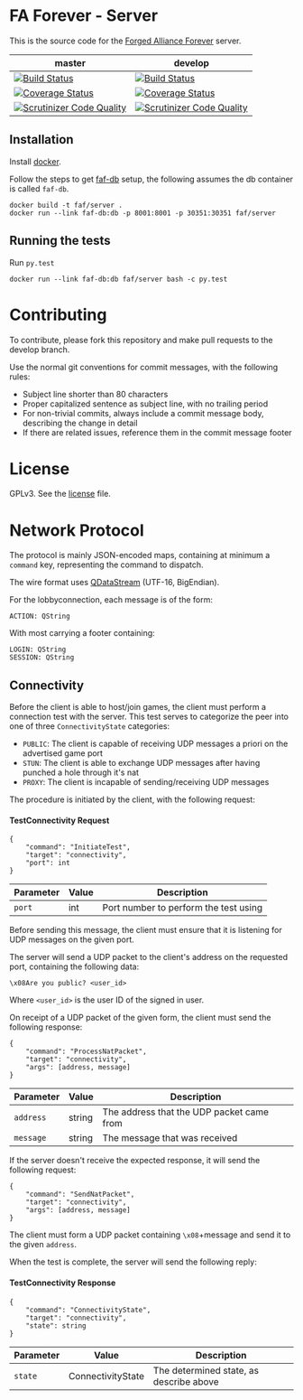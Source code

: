 # FA Forever - Server

This is the source code for the [Forged Alliance Forever](http://www.faforever.com/) server.

master|develop
 ------------ | -------------
[![Build Status](https://travis-ci.org/FAForever/server.svg?branch=master)](https://travis-ci.org/FAForever/server) | [![Build Status](https://travis-ci.org/FAForever/server.svg?branch=develop)](https://travis-ci.org/FAForever/server)
[![Coverage Status](https://coveralls.io/repos/FAForever/server/badge.png?branch=master)](https://coveralls.io/r/FAForever/server?branch=master) | [![Coverage Status](https://coveralls.io/repos/FAForever/server/badge.png?branch=develop)](https://coveralls.io/r/FAForever/server?branch=develop)
[![Scrutinizer Code Quality](https://scrutinizer-ci.com/g/FAForever/server/badges/quality-score.png?b=master)](https://scrutinizer-ci.com/g/FAForever/server/?branch=master) | [![Scrutinizer Code Quality](https://scrutinizer-ci.com/g/FAForever/server/badges/quality-score.png?b=develop)](https://scrutinizer-ci.com/g/FAForever/server/?branch=develop)

## Installation

Install [docker](https://www.docker.com).

Follow the steps to get [faf-db](https://github.com/FAForever/db) setup, the following assumes the db container is called `faf-db`.

    docker build -t faf/server .
    docker run --link faf-db:db -p 8001:8001 -p 30351:30351 faf/server

## Running the tests

Run `py.test`

    docker run --link faf-db:db faf/server bash -c py.test

# Contributing

To contribute, please fork this repository and make pull requests to the develop branch.

Use the normal git conventions for commit messages, with the following rules:
 - Subject line shorter than 80 characters
 - Proper capitalized sentence as subject line, with no trailing period
 - For non-trivial commits, always include a commit message body, describing the change in detail
 - If there are related issues, reference them in the commit message footer


# License

GPLv3. See the [license](license.txt) file.

# Network Protocol

The protocol is mainly JSON-encoded maps, containing at minimum a `command` key, representing the command to dispatch.

The wire format uses [QDataStream](http://doc.qt.io/qt-5/qdatastream.html) (UTF-16, BigEndian).

For the lobbyconnection, each message is of the form:

    ACTION: QString

With most carrying a footer containing:

    LOGIN: QString
    SESSION: QString

## Connectivity

Before the client is able to host/join games, the client must perform a
connection test with the server. This test serves to categorize the peer into one of
three `ConnectivityState` categories:

* `PUBLIC`: The client is capable of receiving UDP messages a priori on the advertised game port
* `STUN`: The client is able to exchange UDP messages after having punched a hole through it's nat
* `PROXY`: The client is incapable of sending/receiving UDP messages

The procedure is initiated by the client, with the following request:

#### TestConnectivity Request

    {
        "command": "InitiateTest",
        "target": "connectivity",
        "port": int
    }

| Parameter  | Value  | Description                           |
|------------|--------|---------------------------------------|
| `port`     | int    | Port number to perform the test using |


Before sending this message, the client must ensure that it is listening for UDP
messages on the given port.

The server will send a UDP packet to the client's address on the requested port, containing the following data:

    \x08Are you public? <user_id>

Where `<user_id>` is the user ID of the signed in user.

On receipt of a UDP packet of the given form, the client must send the following
response:

    {
        "command": "ProcessNatPacket",
        "target": "connectivity",
        "args": [address, message]
    }

| Parameter     | Value     | Description                               |
|---------------|-----------|-------------------------------------------|
| `address`     | string    | The address that the UDP packet came from |
| `message`     | string    | The message that was received             |


If the server doesn't receive the expected response, it will send the following request:

    {
        "command": "SendNatPacket",
        "target": "connectivity",
        "args": [address, message]
    }

The client must form a UDP packet containing `\x08`+message and send it to the given `address`.

When the test is complete, the server will send the following reply:

#### TestConnectivity Response

    {
        "command": "ConnectivityState",
        "target": "connectivity",
        "state": string
    }

| Parameter  | Value             | Description                             |
|------------|-------------------|-----------------------------------------|
| `state`    | ConnectivityState | The determined state, as describe above |

